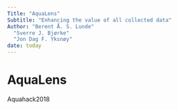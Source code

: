 ```yaml
---
Title: "AquaLens"  
Subtitle: "Enhancing the value of all collected data"  
Author: "Berent Å. S. Lunde"
  "Sverre J. Bjørke"
  "Jon Dag F. Yksnøy"
date: today
---
```



# AquaLens
Aquahack2018
